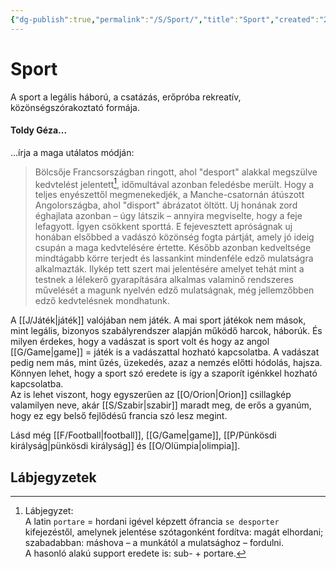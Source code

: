 ```yaml
---
{"dg-publish":true,"permalink":"/S/Sport/","title":"Sport","created":"2024-11-05T13:14:00","updated":"2024-11-18T22:12"}
---
```



# Sport

A sport a legális háború, a csatázás, erőpróba rekreatív, közönségszórakoztató formája.  

#### Toldy Géza...

...írja a maga utálatos módján:  
> Bölcsője Francsországban ringott, ahol "desport" alakkal megszülve kedvtelést jelentett[^1], időmultával azonban feledésbe merült. Hogy a teljes enyészettől megmenekedjék, a Manche-csatornán átúszott Angolországba, ahol "disport" ábrázatot öltött. Uj honának zord éghajlata azonban – úgy látszik – annyira megviselte, hogy a feje lefagyott. Ígyen csökkent sporttá. E fejevesztett apróságnak uj honában elsőbbed a vadászó közönség fogta pártját, amely jó ideig csupán a maga kedvtelésére értette. Később azonban kedveltsége mindtágabb körre terjedt és lassankint mindenféle edző mulatságra alkalmazták. Ilykép tett szert mai jelentésére amelyet tehát mint a testnek a lélekerő gyarapítására alkalmas valaminő rendszeres művelését a magunk nyelvén edző mulatságnak, még jellemzőbben edző kedvtelésnek mondhatunk.  



A [[J/Játék\|játék]] valójában nem játék. A mai sport játékok nem mások, mint legális, bizonyos szabályrendszer alapján működő harcok, háborúk. És milyen érdekes, hogy a vadászat is sport volt és hogy az angol [[G/Game\|game]] = játék is a vadászattal hozható kapcsolatba. A vadászat pedig nem más, mint űzés, üzekedés, azaz a nemzés előtti hódolás, hajsza. Könnyen lehet, hogy a sport szó eredete is így a szaporít igénkkel hozható kapcsolatba.  
Az is lehet viszont, hogy egyszerűen az [[O/Orion\|Orion]] csillagkép valamilyen neve, akár [[S/Szabir\|szabir]] maradt meg, de erős a gyanúm, hogy ez egy belső fejlődésű francia szó lesz megint.  



Lásd még [[F/Football\|football]], [[G/Game\|game]], [[P/Pünkösdi királyság\|pünkösdi királyság]] és [[O/Olümpia\|olimpia]].  

## Lábjegyzetek

[^1]: Lábjegyzet:  
A latin `portare` = hordani igével képzett ófrancia `se desporter` kifejezéstől, amelynek jelentése szótagonként fordítva: magát elhordani; szabadabban: máshova – a munkától a mulatsághoz – fordulni.  
A hasonló alakú support eredete is: sub- + portare.  